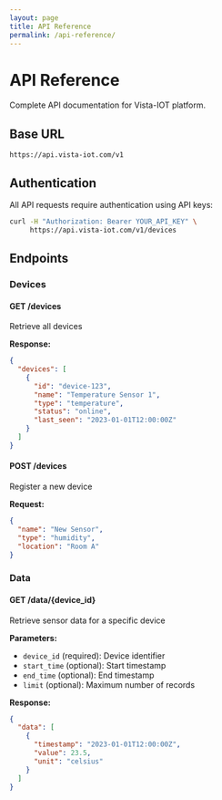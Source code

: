 ```yaml
---
layout: page
title: API Reference
permalink: /api-reference/
---
```


# API Reference

Complete API documentation for Vista-IOT platform.

## Base URL

```
https://api.vista-iot.com/v1
```

## Authentication

All API requests require authentication using API keys:

```bash
curl -H "Authorization: Bearer YOUR_API_KEY" \
     https://api.vista-iot.com/v1/devices
```

## Endpoints

### Devices

#### GET /devices
Retrieve all devices

**Response:**
```json
{
  "devices": [
    {
      "id": "device-123",
      "name": "Temperature Sensor 1",
      "type": "temperature",
      "status": "online",
      "last_seen": "2023-01-01T12:00:00Z"
    }
  ]
}
```

#### POST /devices
Register a new device

**Request:**
```json
{
  "name": "New Sensor",
  "type": "humidity",
  "location": "Room A"
}
```

### Data

#### GET /data/{device_id}
Retrieve sensor data for a specific device

**Parameters:**
- `device_id` (required): Device identifier
- `start_time` (optional): Start timestamp
- `end_time` (optional): End timestamp
- `limit` (optional): Maximum number of records

**Response:**
```json
{
  "data": [
    {
      "timestamp": "2023-01-01T12:00:00Z",
      "value": 23.5,
      "unit": "celsius"
    }
  ]
}
```

